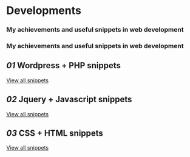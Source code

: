 # Developments

<h3>My achievements and useful snippets in web development</h3>


<h3>My achievements and useful snippets in web development</h3>


<h2><em>01</em> Wordpress + PHP snippets</h2>
<a href="/">View all snippets</a>

<h2><em>02</em> Jquery + Javascript snippets</h2>
<a href="/">View all snippets</a>

<h2><em>03</em> CSS + HTML snippets</h2>
<a href="/">View all snippets</a>
